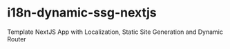 # i18n-dynamic-ssg-nextjs
Template NextJS App with Localization, Static Site Generation  and Dynamic Router
